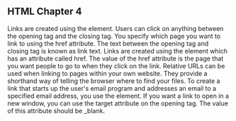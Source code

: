 <h2>HTML Chapter 4</h2>
Links are created using the <a> element. Users can click on anything between the opening <a> tag and the closing </a> tag. You specify which page you want to link to using the href attribute.
The text between the opening <a> tag and closing </a> tag is known as link text.
Links are created using the <a> element which has an attribute called href. The value of the href attribute is the page that you want people to go to when they click on the link.
Relative URLs can be used when linking to pages within your own website. They provide a shorthand way of telling the browser where to find your files.
To create a link that starts up
the user's email program and addresses an email to a specified email address, you use the <a> element. 
If you want a link to open in a new window, you can use the target attribute on the opening <a> tag. The value of this attribute should be _blank.
